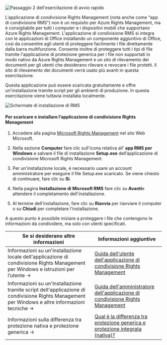 ![Passaggio 2 dell'esercitazione di avvio rapido](../media/AzRMS_QuickStartSteps2.PNG)

L’applicazione di condivisione Rights Management (nota anche come “app di condivisione RMS”) non è un requisito per Azure Rights Management, ma è consigliabile per tutti i computer e i dispositivi mobili che supportano Azure Rights Management. L'applicazione di condivisione RMS si integra con le applicazioni di Office installando un componente aggiuntivo di Office, così da consentire agli utenti di proteggere facilmente i file direttamente dalla barra multifunzione. Consente inoltre di proteggere tutti i tipi di file tramite l'applicazione di protezione generica per i file non supportati in modo nativo da Azure Rights Management e un sito di rilevamento dei documenti per gli utenti che desiderano rilevare e revocare i file protetti. Il sito di rilevamento dei documenti verrà usato più avanti in questa esercitazione.

Questa applicazione può essere scaricata gratuitamente e offre un'installazione tramite script per gli ambienti di produzione. In questa esercitazione viene tuttavia installata localmente.

![Schermate di installazione di RMS](../media/AzRMS_Tutorial_2_Screenshots.png)

#### Per scaricare e installare l’applicazione di condivisione Rights Management

1.  Accedere alla pagina [Microsoft Rights Management](http://go.microsoft.com/fwlink/?LinkId=303970) nel sito Web Microsoft.

2.  Nella sezione **Computer** fare clic sull'icona relativa all’ **app RMS per Windows** e salvare il file di installazione **Setup.exe** dell’applicazione di condivisione Microsoft Rights Management.

3.  Per un'installazione locale, è necessario usare un account amministratore per eseguire il file Setup.exe scaricato. Se viene chiesto di continuare, fare clic su **Sì**.

4.  Nella pagina **Installazione di Microsoft RMS** fare clic su **Avanti**e attendere il completamento dell'installazione.

5.  Al termine dell'installazione, fare clic su **Riavvia** per riavviare il computer o su  **Chiudi** per completare l'installazione.

A questo punto è possibile iniziare a proteggere i file che contengono le informazioni da condividere, ma solo con utenti specificati.

|Se si desiderano altre informazioni|Informazioni aggiuntive|
|--------------------------------|--------------------------|
|Informazioni su un'installazione locale dell'applicazione di condivisione Rights Management per Windows e istruzioni per l’utente   →|[Guida dell'utente dell'applicazione di condivisione Rights Management](../rms-client/sharing-app-user-guide.md)|
|Informazioni su un'installazione tramite script dell'applicazione di condivisione Rights Management per Windows e altre informazioni tecniche   →|[Guida dell'amministratore dell'applicazione di condivisione Rights Management](../rms-client/sharing-app-admin-guide.md)|
|Informazioni sulla differenza tra protezione nativa e protezione generica   →|[Qual è la differenza tra protezione generica e protezione integrata (nativa)?](../rms-client/sharing-app-dialog-box.md)|


<!--HONumber=Jun16_HO4-->


